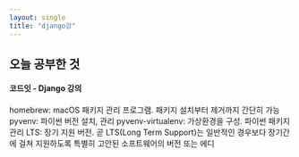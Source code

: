 ```yaml
---
layout: single
title: "django강"
---
```

## 오늘 공부한 것
#### 코드잇 - Django 강의
homebrew: macOS 패키지 관리 프로그램. 패키지 설치부터 제거까지 간단히 가능
pyvenv: 파이썬 버전 설치, 관리
pyvenv-virtualenv: 가상환경을 구성. 파이썬 패키지 관리
LTS: 장기 지원 버전. 곧 LTS(Long Term Support)는 일반적인 경우보다 장기간에 걸쳐 지원하도록 특별히 고안된 소프트웨어의 버전 또는 에디
